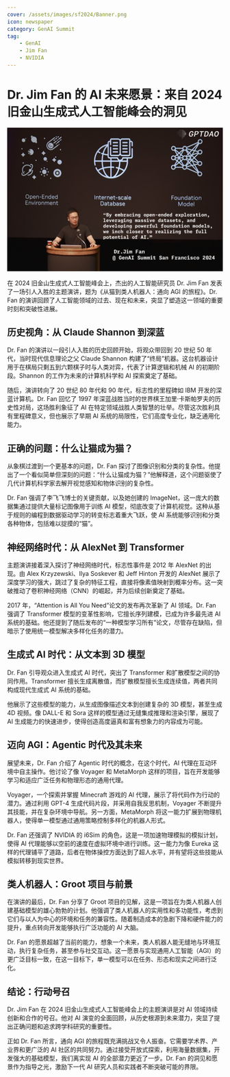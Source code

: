 ```yaml
---
cover: /assets/images/sf2024/Banner.png
icon: newspaper
category: GenAI Summit
tag:
    - GenAI
    - Jim Fan
    - NVIDIA
---
```


# Dr. Jim Fan 的 AI 未来愿景：来自 2024 旧金山生成式人工智能峰会的洞见

![Dr. Jim Fan 在 2024 旧金山生成式人工智能峰会演讲](/assets/images/sf2024/Jim-Fan-Keynote-en.png)

在 2024 旧金山生成式人工智能峰会上，杰出的人工智能研究员 Dr. Jim Fan 发表了一场引人入胜的主题演讲，题为《从猫到类人机器人：通向 AGI 的旅程》。Dr. Fan 的演讲回顾了人工智能领域的过去、现在和未来，突显了塑造这一领域的重要时刻和突破性进展。

## 历史视角：从 Claude Shannon 到深蓝

Dr. Fan 的演讲以一段引人入胜的历史回顾开始，将观众带回到 20 世纪 50 年代，当时现代信息理论之父 Claude Shannon 构建了“终局”机器。这台机器设计用于在棋局只剩五到六颗棋子时与人类对弈，代表了计算逻辑和机械 AI 的初期阶段。Shannon 的工作为未来的计算机科学和 AI 探索奠定了基础。

随后，演讲转向了 20 世纪 80 年代和 90 年代，标志性的里程碑如 IBM 开发的深蓝计算机。Dr. Fan 回忆了 1997 年深蓝战胜当时的世界棋王加里·卡斯帕罗夫的历史性对局，这场胜利象征了 AI 在特定领域战胜人类智慧的壮举。尽管这次胜利具有里程碑意义，但也展示了早期 AI 系统的局限性，它们高度专业化，缺乏通用化能力。

## 正确的问题：什么让猫成为猫？

从象棋过渡到一个更基本的问题，Dr. Fan 探讨了图像识别和分类的复杂性。他提出了一个看似简单但深刻的问题：“什么让猫成为猫？”他解释道，这个问题驱使了几代计算机科学家去解开视觉感知和物体识别的复杂性。

Dr. Fan 强调了李飞飞博士的关键贡献，以及她创建的 ImageNet，这一庞大的数据集通过提供大量标记图像用于训练 AI 模型，彻底改变了计算机视觉。这种从基于规则的编程到数据驱动学习的转变标志着重大飞跃，使 AI 系统能够识别和分类各种物体，包括难以捉摸的“猫”。

## 神经网络时代：从 AlexNet 到 Transformer

主题演讲接着深入探讨了神经网络时代，标志性事件是 2012 年 AlexNet 的出现。由 Alex Krzyzewski、Ilya Soskever 和 Jeff Hinton 开发的 AlexNet 展示了深度学习的强大，跳过了复杂的特征工程，直接将像素值映射到概率分布。这一突破推动了卷积神经网络（CNN）的崛起，并为后续创新奠定了基础。

2017 年，“Attention is All You Need”论文的发布再次革新了 AI 领域。Dr. Fan 强调了 Transformer 模型的变革性影响，它擅长序列建模，已成为许多最先进 AI 系统的基础。他还提到了随后发布的“一种模型学习所有”论文，尽管存在缺陷，但暗示了使用统一模型解决多样化任务的潜力。

## 生成式 AI 时代：从文本到 3D 模型

Dr. Fan 引导观众进入生成式 AI 时代，突出了 Transformer 和扩散模型之间的协同作用。Transformer 擅长生成离散值，而扩散模型擅长生成连续值，两者共同构成现代生成式 AI 系统的基础。

他展示了这些模型的能力，从生成图像描述文本到创建复杂的 3D 模型，甚至生成 4D 视频。像 DALL-E 和 Sora 这样的模型通过无缝集成推理和渲染引擎，展现了 AI 生成能力的快速进步，使得创造高度逼真和富有想象力的内容成为可能。

## 迈向 AGI：Agentic 时代及其未来

展望未来，Dr. Fan 介绍了 Agentic 时代的概念，在这个时代，AI 代理在互动环境中自主操作。他讨论了像 Voyager 和 MetaMorph 这样的项目，旨在开发能够学习和适应广泛任务和物理形态的通用代理。

Voyager，一个探索并掌握 Minecraft 游戏的 AI 代理，展示了将代码作为行动的潜力。通过利用 GPT-4 生成代码片段，并采用自我反思机制，Voyager 不断提升其技能，并在复杂环境中导航。另一方面，MetaMorph 将这一能力扩展到物理机器人，使得单一模型通过通用策略控制多样化的机器人形式。

Dr. Fan 还强调了 NVIDIA 的 i6Sim 的角色，这是一项加速物理模拟的模拟计划，使得 AI 代理能够以空前的速度在虚拟环境中进行训练。这一能力为像 Eureka 这样的代理铺平了道路，后者在物体操控方面达到了超人水平，并有望将这些技能从模拟转移到现实世界。

## 类人机器人：Groot 项目与前景

在演讲的最后，Dr. Fan 分享了 Groot 项目的见解，这是一项旨在为类人机器人创建基础模型的雄心勃勃的计划。他强调了类人机器人的实用性和多功能性，考虑到它们与以人为中心的环境和任务的兼容性。随着制造成本的急剧下降和硬件能力的提升，重点转向开发能够执行广泛功能的 AI 大脑。

Dr. Fan 的愿景超越了当前的能力，想象一个未来，类人机器人能无缝地与环境互动，执行复杂任务，甚至参与社交互动。这一愿景与实现通用人工智能（AGI）的更广泛目标一致，在这一目标下，单一模型可以在任务、形态和现实之间进行泛化。

## 结论：行动号召

Dr. Jim Fan 在 2024 旧金山生成式人工智能峰会上的主题演讲是对 AI 领域持续创新和合作的号召。他对 AI 演变的全面回顾，从历史根源到未来潜力，突显了提出正确问题和追求跨学科研究的重要性。

正如 Dr. Fan 所言，通向 AGI 的旅程既充满挑战又令人振奋。它需要学术界、产业界和更广泛的 AI 社区的共同努力。通过接受开放式探索，利用海量数据集，开发强大的基础模型，我们离实现 AI 的全部潜力更近了一步。Dr. Fan 的洞见和愿景作为指导之光，激励下一代 AI 研究人员和实践者不断突破可能的界限。
